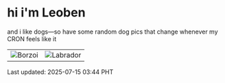 # hi i'm Leoben

and i like dogs—so have some random dog pics that change whenever my CRON feels like it

|  |  |
|--------|----------|
| ![Borzoi](https://random-dog-vercel.vercel.app/api/random-borzoi?v=1752522288) | ![Labrador](https://random-dog-vercel.vercel.app/api/random-labrador?v=1752522288) |

Last updated: 2025-07-15 03:44 PHT

